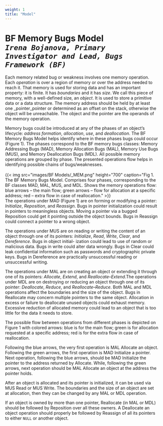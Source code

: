 ```yaml
---
weight: 1
title: "Model"
---
```

# BF Memory Bugs Model <br/>_`Irena Bojanova, Primary Investigator and Lead, Bugs Framework (BF)`_

Each memory related bug or weakness involves one memory operation. Each _operation_ is over a region of memory or over the address needed to reach it. That memory is used for storing data and has an important property: it is finite. It has _boundaries_ and it has _size_. We call this piece of memory, with a well-defined size, an _object_. It is used to store a primitive data or a data structure. The memory address should be held by at least one _pointer_pointer or determined as an offset on the stack, otherwise the object will be unreachable. The object and the pointer are the operands of the memory operation.

Memory bugs could be introduced at any of the phases of an object’s lifecycle: _address formation_, _allocation_, _use_, and _deallocation_. The BF Memory Bugs Model helps identify where in these phases bugs could occur (Figure 1). The phases correspond to the BF memory bugs classes: Memory Addressing Bugs (MAD), Memory Allocation Bugs (MAL), Memory Use Bugs (MUS), and Memory Deallocation Bugs (MDL). All possible memory operations are grouped by phase. The presented operations flow helps in identifying possible chains of bugs/weaknesses.
<br/><br/>
{{< img src="images/BF Models/_MEM.png" height="700" caption="Fig 1. The BF Memory Bugs Model. Comprises four phases, corresponding to the BF classes MAD, MAL, MUS, and MDL. Shows the memory operations flow: blue arrows – the main flow; green arrows – flow for allocation at a specific address; red – extra flow in case of reallocation." >}}
<br/>
The operations under MAD (Figure 1) are on forming or modifying a pointer: _Initialize_, _Reposition_, and _Reassign_. Bugs in pointer initialization could result in pointers to meaningless objects. Moving a pointer via a bugged Reposition could get it pointing outside the object bounds. Bugs in Reassign could connect a pointer to a wrong object.

The operations under MUS are on reading or writing the content of an object through one of its pointers: _Initialize_, _Read_, _Write_, _Clear_, and _Dereference_. Bugs in object initial- ization could lead to use of random or malicious data. Bugs in write could alter data wrongly. Bugs in Clear could leak confidential information such as passwords and cryptographic private keys. Bugs in Dereference are practically unsuccessful reading or unsuccessful writing.

The operations under MAL are on creating an object or extending it through one of its pointers: _Allocate_, _Extend_, and _Reallocate–Extend_.The operations under MDL are on destroying or reducing an object through one of its pointer: _Deallocate_, _Reduce_, and _Reallocate–Reduce_. Both MAL and MDL operations affect the boundaries and the size of the object. Bugs in Reallocate may concern multiple pointers to the same object. Allocation in excess or failure to deallocate unused objects could exhaust memory. Excessive reduction of allocated memory could lead to an object that is too little for the data it needs to store.

The possible flow between operations from different phases is depicted on Figure 1 with colored arrows: blue is for the main flow; green is for allocation requested at a specific address; red is for the extra flow in case of reallocation.

Following the blue arrows, the very first operation is MAL Allocate an object. Following the green arrows, the first operation is MAD Initialize a pointer. Next operation, following the blue arrows, should be MAD Initialize the pointer to the address returned by Allocate. While, following the green arrows, next operation should be MAL Allocate an object at the address the pointer holds.

After an object is allocated and its pointer is initialized, it can be used via MUS Read or MUS Write. The boundaries and the size of an object are set at allocation, then they can be changed by any MAL or MDL operation.

If an object is owned by more than one pointer, Reallocate (in MAL or MDL) should be followed by Reposition over all these owners. A Deallocate an object operation should properly be followed by Reassign of all its pointers to either `NULL` or another object.

